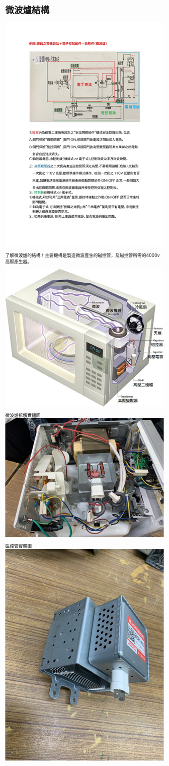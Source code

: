# 微波爐結構

![Alt Text](./微波爐結構1.jpg)

了解微波爐的結構！主要機構是製造微波產生的磁控管，及磁控管所需的4000v高壓產生器。

![Alt Text](./微波爐結構2.jpg)

微波爐拆解實體圖
![Alt Text](./01_微波爐拆解.jpg)

磁控管實體圖
![Alt Text](02_磁控管.jpg)
